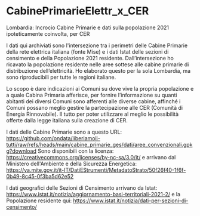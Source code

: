 # CabinePrimarieElettr_x_CER
Lombardia: Incrocio Cabine Primarie e dati sulla popolazione 2021 ipoteticamente coinvolta, per CER 

I dati qui archiviati sono l'intersezione tra i perimetri delle Cabine Primarie della rete elettrica italiana (fonte Mise) e 
i dati Istat delle sezioni di censimento e della Popolazione 2021 residente. Dall’intersezione ho ricavato la popolazione residente 
nelle aree sottese alle cabine primarie di distribuzione dell’elettricità. Ho elaborato questo per la sola Lombardia, 
ma sono riproducibili per tutte le regioni italiane.

Lo scopo è dare indicazioni ai Comuni su dove vive la propria popolazione e a
quale Cabina Primaria afferisce, per fornire l’informazione su quanti abitanti dei diversi Comuni sono afferenti alle diverse cabine, 
affinché i Comuni possano meglio gestire la partecipazione alle CER (Comunità di Energia Rinnovabile). 
Il tutto per poter utilizzare al meglio le possibilità offerte dalla legge italiana sulla creazione di CER.
 
I dati delle Cabine Primarie sono a questo URL:
https://github.com/ondata/liberiamoli-tutti/raw/refs/heads/main/cabine_primarie_ges/dati/aree_convenzionali.gpkg?download
Sono disponibili con la licenza:
https://creativecommons.org/licenses/by-nc-sa/3.0/it/
e arrivano dal Ministero dell'Ambiente e della Sicurezza Energetica:
https://va.mite.gov.it/it-IT/DatiEStrumenti/MetadatoStrato/50f26f40-1f6f-0b49-8c45-0f3ba5d62e52

I dati geografici delle Sezioni di Censimento arrivano da Istat:
https://www.istat.it/notizia/aggiornamento-basi-territoriali-2021-2/
e la Popolazione residente qui:
https://www.istat.it/notizia/dati-per-sezioni-di-censimento/
